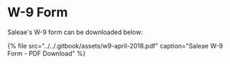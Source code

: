 # W-9 Form

Saleae's W-9 form can be downloaded below:

{% file src="../../.gitbook/assets/w9-april-2018.pdf" caption="Saleae W-9 Form - PDF Download" %}













